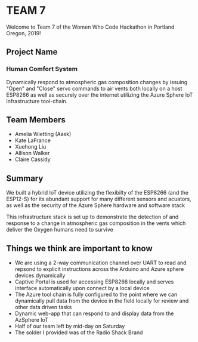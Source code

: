# TEAM 7

Welcome to Team 7 of the Women Who Code Hackathon in Portland Oregon, 2019!

## Project Name

### Human Comfort System

Dynamically respond to atmospheric gas composition changes by issuing "Open" and "Close" servo commands to air vents both locally on a host ESP8266 as well as securely over the internet utilizing the Azure Sphere IoT infrastructure tool-chain.

## Team Members

- Amelia Wietting (Aask)
- Kate LaFrance
- Xuehong Liu
- Allison Walker
- Claire Cassidy

## Summary

We built a hybrid IoT device utilizing the flexibilty of the ESP8266 (and the ESP12-S) for its abundant support for many different sensors and acuators, as well as the security of the Azure Sphere hardware and software stack

This infrastructure stack is set up to demonstrate the detection of and response to a change in atmospheric gas composition in the vents which deliver the Oxygen humans need to survive

## Things we think are important to know

- We are using a 2-way communication channel over UART to read and repsond to explicit instructions across the Arduino and Azure sphere devices dynamically
- Captive Portal is used for accessing ESP8266 locally and serves interface automatically upon connect by a local device
- The Azure tool chain is fully configured to the point where we can dynamically pull data from the device in the field locally for review and other data driven tasks
- Dynamic web-app that can respond to and display data from the AzSphere IoT
- Half of our team left by mid-day on Saturday
- The solder I provided was of the Radio Shack Brand

